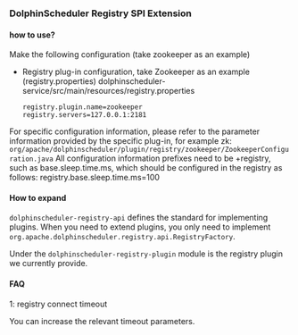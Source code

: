 ### DolphinScheduler Registry SPI Extension

#### how to use?

Make the following configuration (take zookeeper as an example)

* Registry plug-in configuration, take Zookeeper as an example (registry.properties)
  dolphinscheduler-service/src/main/resources/registry.properties

  ```registry.properties
  registry.plugin.name=zookeeper
  registry.servers=127.0.0.1:2181
  ```

For specific configuration information, please refer to the parameter information provided by the specific plug-in, for example zk: `org/apache/dolphinscheduler/plugin/registry/zookeeper/ZookeeperConfiguration.java`
All configuration information prefixes need to be +registry, such as base.sleep.time.ms, which should be configured in the registry as follows: registry.base.sleep.time.ms=100

#### How to expand

`dolphinscheduler-registry-api` defines the standard for implementing plugins. When you need to extend plugins, you only need to implement `org.apache.dolphinscheduler.registry.api.RegistryFactory`.

Under the `dolphinscheduler-registry-plugin` module is the registry plugin we currently provide.

#### FAQ

1: registry connect timeout

You can increase the relevant timeout parameters.
